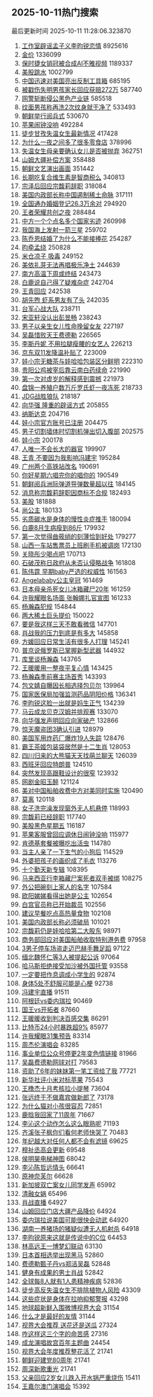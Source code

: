 ## 2025-10-11热门搜索 
最后更新时间 2025-10-11 11:28:06.323870 
1. [工作室辟谣孟子义李昀锐恋情](https://s.weibo.com/weibo?q=%23%E5%B7%A5%E4%BD%9C%E5%AE%A4%E8%BE%9F%E8%B0%A3%E5%AD%9F%E5%AD%90%E4%B9%89%E6%9D%8E%E6%98%80%E9%94%90%E6%81%8B%E6%83%85%23&t=31&band_rank=11&Refer=top) 8925616
1. [金价](https://s.weibo.com/weibo?q=%E9%87%91%E4%BB%B7&t=31&band_rank=1&Refer=top) 1336099
1. [保时捷女销冠被合成AI不雅视频](https://s.weibo.com/weibo?q=%23%E4%BF%9D%E6%97%B6%E6%8D%B7%E5%A5%B3%E9%94%80%E5%86%A0%E8%A2%AB%E5%90%88%E6%88%90AI%E4%B8%8D%E9%9B%85%E8%A7%86%E9%A2%91%23&t=31&band_rank=1&Refer=top) 1189337
1. [美股跳水](https://s.weibo.com/weibo?q=%E7%BE%8E%E8%82%A1%E8%B7%B3%E6%B0%B4&t=31&band_rank=1&Refer=top) 1002799
1. [中国迅速对美国亮出反制工具箱](https://s.weibo.com/weibo?q=%23%E4%B8%AD%E5%9B%BD%E8%BF%85%E9%80%9F%E5%AF%B9%E7%BE%8E%E5%9B%BD%E4%BA%AE%E5%87%BA%E5%8F%8D%E5%88%B6%E5%B7%A5%E5%85%B7%E7%AE%B1%23&t=31&band_rank=2&Refer=top) 685195
1. [被戳伤失明男孩家长回应获赔272万](https://s.weibo.com/weibo?q=%23%E8%A2%AB%E6%88%B3%E4%BC%A4%E5%A4%B1%E6%98%8E%E7%94%B7%E5%AD%A9%E5%AE%B6%E9%95%BF%E5%9B%9E%E5%BA%94%E8%8E%B7%E8%B5%94272%E4%B8%87%23&t=31&band_rank=6&Refer=top) 587740
1. [网警斩断侵公黑色产业链](https://s.weibo.com/weibo?q=%23%E7%BD%91%E8%AD%A6%E6%96%A9%E6%96%AD%E4%BE%B5%E5%85%AC%E9%BB%91%E8%89%B2%E4%BA%A7%E4%B8%9A%E9%93%BE%23&t=31&band_rank=3&Refer=top) 585518
1. [纹面男孩称再洗2次纹身就干净了](https://s.weibo.com/weibo?q=%23%E7%BA%B9%E9%9D%A2%E7%94%B7%E5%AD%A9%E7%A7%B0%E5%86%8D%E6%B4%972%E6%AC%A1%E7%BA%B9%E8%BA%AB%E5%B0%B1%E5%B9%B2%E5%87%80%E4%BA%86%23&t=31&band_rank=4&Refer=top) 533493
1. [朝鲜举行阅兵式](https://s.weibo.com/weibo?q=%23%E6%9C%9D%E9%B2%9C%E4%B8%BE%E8%A1%8C%E9%98%85%E5%85%B5%E5%BC%8F%23&t=31&band_rank=5&Refer=top) 530670
1. [苹果闹钟没响](https://s.weibo.com/weibo?q=%23%E8%8B%B9%E6%9E%9C%E9%97%B9%E9%92%9F%E6%B2%A1%E5%93%8D%23&t=31&band_rank=2&Refer=top) 492284
1. [徒步甘孜失温女生最新情况](https://s.weibo.com/weibo?q=%23%E5%BE%92%E6%AD%A5%E7%94%98%E5%AD%9C%E5%A4%B1%E6%B8%A9%E5%A5%B3%E7%94%9F%E6%9C%80%E6%96%B0%E6%83%85%E5%86%B5%23&t=31&band_rank=27&Refer=top) 417428
1. [为什么一夜之间多了很多零食店](https://s.weibo.com/weibo?q=%23%E4%B8%BA%E4%BB%80%E4%B9%88%E4%B8%80%E5%A4%9C%E4%B9%8B%E9%97%B4%E5%A4%9A%E4%BA%86%E5%BE%88%E5%A4%9A%E9%9B%B6%E9%A3%9F%E5%BA%97%23&t=31&band_rank=24&Refer=top) 378996
1. [失温女生母亲要确认女儿是否被抛弃](https://s.weibo.com/weibo?q=%23%E5%A4%B1%E6%B8%A9%E5%A5%B3%E7%94%9F%E6%AF%8D%E4%BA%B2%E8%A6%81%E7%A1%AE%E8%AE%A4%E5%A5%B3%E5%84%BF%E6%98%AF%E5%90%A6%E8%A2%AB%E6%8A%9B%E5%BC%83%23&t=31&band_rank=6&Refer=top) 362751
1. [山姆大疆补偿方案](https://s.weibo.com/weibo?q=%23%E5%B1%B1%E5%A7%86%E5%A4%A7%E7%96%86%E8%A1%A5%E5%81%BF%E6%96%B9%E6%A1%88%23&t=31&band_rank=2&Refer=top) 358488
1. [朝鲜文艺演出画面](https://s.weibo.com/weibo?q=%23%E6%9C%9D%E9%B2%9C%E6%96%87%E8%89%BA%E6%BC%94%E5%87%BA%E7%94%BB%E9%9D%A2%23&t=31&band_rank=8&Refer=top) 351442
1. [长期吃复合维生素是智商税么](https://s.weibo.com/weibo?q=%23%E9%95%BF%E6%9C%9F%E5%90%83%E5%A4%8D%E5%90%88%E7%BB%B4%E7%94%9F%E7%B4%A0%E6%98%AF%E6%99%BA%E5%95%86%E7%A8%8E%E4%B9%88%23&t=31&band_rank=9&Refer=top) 340813
1. [宗泽后回应宗馥莉辞职](https://s.weibo.com/weibo?q=%23%E5%AE%97%E6%B3%BD%E5%90%8E%E5%9B%9E%E5%BA%94%E5%AE%97%E9%A6%A5%E8%8E%89%E8%BE%9E%E8%81%8C%23&t=31&band_rank=7&Refer=top) 318084
1. [美国内政部长称中国遏制稀土命脉](https://s.weibo.com/weibo?q=%E7%BE%8E%E5%9B%BD%E5%86%85%E6%94%BF%E9%83%A8%E9%95%BF%E7%A7%B0%E4%B8%AD%E5%9B%BD%E9%81%8F%E5%88%B6%E7%A8%80%E5%9C%9F%E5%91%BD%E8%84%89&t=31&band_rank=14&Refer=top) 317111
1. [全国通办婚姻登记26.3万余对](https://s.weibo.com/weibo?q=%23%E5%85%A8%E5%9B%BD%E9%80%9A%E5%8A%9E%E5%A9%9A%E5%A7%BB%E7%99%BB%E8%AE%B026.3%E4%B8%87%E4%BD%99%E5%AF%B9%23&t=31&band_rank=3&Refer=top) 294920
1. [王者荣耀共创之夜](https://s.weibo.com/weibo?q=%E7%8E%8B%E8%80%85%E8%8D%A3%E8%80%80%E5%85%B1%E5%88%9B%E4%B9%8B%E5%A4%9C&t=31&band_rank=33&Refer=top) 288484
1. [中方一个个点名多个国家劣迹](https://s.weibo.com/weibo?q=%23%E4%B8%AD%E6%96%B9%E4%B8%80%E4%B8%AA%E4%B8%AA%E7%82%B9%E5%90%8D%E5%A4%9A%E4%B8%AA%E5%9B%BD%E5%AE%B6%E5%8A%A3%E8%BF%B9%23&t=31&band_rank=4&Refer=top) 260998
1. [我国海上发射一箭三星](https://s.weibo.com/weibo?q=%23%E6%88%91%E5%9B%BD%E6%B5%B7%E4%B8%8A%E5%8F%91%E5%B0%84%E4%B8%80%E7%AE%AD%E4%B8%89%E6%98%9F%23&t=31&band_rank=10&Refer=top) 259702
1. [陈乔恩结婚了为什么不能接捧花](https://s.weibo.com/weibo?q=%E9%99%88%E4%B9%94%E6%81%A9%E7%BB%93%E5%A9%9A%E4%BA%86%E4%B8%BA%E4%BB%80%E4%B9%88%E4%B8%8D%E8%83%BD%E6%8E%A5%E6%8D%A7%E8%8A%B1&t=31&band_rank=13&Refer=top) 254287
1. [昀牵孟绕](https://s.weibo.com/weibo?q=%23%E6%98%80%E7%89%B5%E5%AD%9F%E7%BB%95%23&t=31&band_rank=12&Refer=top) 250828
1. [米仓凉子 吸毒](https://s.weibo.com/weibo?q=%E7%B1%B3%E4%BB%93%E5%87%89%E5%AD%90%20%E5%90%B8%E6%AF%92&t=31&band_rank=11&Refer=top) 249152
1. [美依礼芽无法再唱极乐净土](https://s.weibo.com/weibo?q=%23%E7%BE%8E%E4%BE%9D%E7%A4%BC%E8%8A%BD%E6%97%A0%E6%B3%95%E5%86%8D%E5%94%B1%E6%9E%81%E4%B9%90%E5%87%80%E5%9C%9F%23&t=31&band_rank=14&Refer=top) 244639
1. [南方高温下周或终结](https://s.weibo.com/weibo?q=%23%E5%8D%97%E6%96%B9%E9%AB%98%E6%B8%A9%E4%B8%8B%E5%91%A8%E6%88%96%E7%BB%88%E7%BB%93%23&t=31&band_rank=10&Refer=top) 243473
1. [白鹿说自己得了疑难杂症](https://s.weibo.com/weibo?q=%E7%99%BD%E9%B9%BF%E8%AF%B4%E8%87%AA%E5%B7%B1%E5%BE%97%E4%BA%86%E7%96%91%E9%9A%BE%E6%9D%82%E7%97%87&t=31&band_rank=12&Refer=top) 242704
1. [王青回应](https://s.weibo.com/weibo?q=%23%E7%8E%8B%E9%9D%92%E5%9B%9E%E5%BA%94%23&t=31&band_rank=11&Refer=top) 242538
1. [胡先煦 虾系男友有了头](https://s.weibo.com/weibo?q=%E8%83%A1%E5%85%88%E7%85%A6%20%E8%99%BE%E7%B3%BB%E7%94%B7%E5%8F%8B%E6%9C%89%E4%BA%86%E5%A4%B4&t=31&band_rank=16&Refer=top) 242035
1. [台军心战大队](https://s.weibo.com/weibo?q=%23%E5%8F%B0%E5%86%9B%E5%BF%83%E6%88%98%E5%A4%A7%E9%98%9F%23&t=31&band_rank=9&Refer=top) 238711
1. [宋亚轩没认出彭昱畅](https://s.weibo.com/weibo?q=%E5%AE%8B%E4%BA%9A%E8%BD%A9%E6%B2%A1%E8%AE%A4%E5%87%BA%E5%BD%AD%E6%98%B1%E7%95%85&t=31&band_rank=17&Refer=top) 238243
1. [男子以亲生女儿性命挽留女友](https://s.weibo.com/weibo?q=%E7%94%B7%E5%AD%90%E4%BB%A5%E4%BA%B2%E7%94%9F%E5%A5%B3%E5%84%BF%E6%80%A7%E5%91%BD%E6%8C%BD%E7%95%99%E5%A5%B3%E5%8F%8B&t=31&band_rank=15&Refer=top) 227197
1. [吴磊惜败天王费德勒](https://s.weibo.com/weibo?q=%23%E5%90%B4%E7%A3%8A%E6%83%9C%E8%B4%A5%E5%A4%A9%E7%8E%8B%E8%B4%B9%E5%BE%B7%E5%8B%92%23&t=31&band_rank=47&Refer=top) 226565
1. [李斯丹妮 不用拉腿瘦腰的女艺人](https://s.weibo.com/weibo?q=%E6%9D%8E%E6%96%AF%E4%B8%B9%E5%A6%AE%20%E4%B8%8D%E7%94%A8%E6%8B%89%E8%85%BF%E7%98%A6%E8%85%B0%E7%9A%84%E5%A5%B3%E8%89%BA%E4%BA%BA&t=31&band_rank=17&Refer=top) 226213
1. [京东双11发降温补贴了](https://s.weibo.com/weibo?q=%23%E4%BA%AC%E4%B8%9C%E5%8F%8C11%E5%8F%91%E9%99%8D%E6%B8%A9%E8%A1%A5%E8%B4%B4%E4%BA%86%23&t=31&band_rank=20&Refer=top) 223009
1. [娃小宗无糖茶与娃哈哈包装区分鲜明](https://s.weibo.com/weibo?q=%23%E5%A8%83%E5%B0%8F%E5%AE%97%E6%97%A0%E7%B3%96%E8%8C%B6%E4%B8%8E%E5%A8%83%E5%93%88%E5%93%88%E5%8C%85%E8%A3%85%E5%8C%BA%E5%88%86%E9%B2%9C%E6%98%8E%23&t=31&band_rank=23&Refer=top) 222310
1. [贵阳公鸡被宰后靠云南白药续命](https://s.weibo.com/weibo?q=%23%E8%B4%B5%E9%98%B3%E5%85%AC%E9%B8%A1%E8%A2%AB%E5%AE%B0%E5%90%8E%E9%9D%A0%E4%BA%91%E5%8D%97%E7%99%BD%E8%8D%AF%E7%BB%AD%E5%91%BD%23&t=31&band_rank=22&Refer=top) 221990
1. [第一次对虚岁的解释感到震撼](https://s.weibo.com/weibo?q=%E7%AC%AC%E4%B8%80%E6%AC%A1%E5%AF%B9%E8%99%9A%E5%B2%81%E7%9A%84%E8%A7%A3%E9%87%8A%E6%84%9F%E5%88%B0%E9%9C%87%E6%92%BC&t=31&band_rank=24&Refer=top) 221973
1. [盘锦一养殖户数万斤罗氏虾一夜冻死](https://s.weibo.com/weibo?q=%23%E7%9B%98%E9%94%A6%E4%B8%80%E5%85%BB%E6%AE%96%E6%88%B7%E6%95%B0%E4%B8%87%E6%96%A4%E7%BD%97%E6%B0%8F%E8%99%BE%E4%B8%80%E5%A4%9C%E5%86%BB%E6%AD%BB%23&t=31&band_rank=9&Refer=top) 218733
1. [JDG战胜狼队](https://s.weibo.com/weibo?q=%23JDG%E6%88%98%E8%83%9C%E7%8B%BC%E9%98%9F%23&t=31&band_rank=5&Refer=top) 218187
1. [向华强 隆重的辟谣方式](https://s.weibo.com/weibo?q=%E5%90%91%E5%8D%8E%E5%BC%BA%20%E9%9A%86%E9%87%8D%E7%9A%84%E8%BE%9F%E8%B0%A3%E6%96%B9%E5%BC%8F&t=31&band_rank=50&Refer=top) 205855
1. [纳斯达克](https://s.weibo.com/weibo?q=%E7%BA%B3%E6%96%AF%E8%BE%BE%E5%85%8B&t=31&band_rank=6&Refer=top) 204716
1. [娃小宗官方账号已注册](https://s.weibo.com/weibo?q=%23%E5%A8%83%E5%B0%8F%E5%AE%97%E5%AE%98%E6%96%B9%E8%B4%A6%E5%8F%B7%E5%B7%B2%E6%B3%A8%E5%86%8C%23&t=31&band_rank=25&Refer=top) 204475
1. [男子切割墙体时切割机弹出切入腹部](https://s.weibo.com/weibo?q=%23%E7%94%B7%E5%AD%90%E5%88%87%E5%89%B2%E5%A2%99%E4%BD%93%E6%97%B6%E5%88%87%E5%89%B2%E6%9C%BA%E5%BC%B9%E5%87%BA%E5%88%87%E5%85%A5%E8%85%B9%E9%83%A8%23&t=31&band_rank=12&Refer=top) 202575
1. [娃小宗](https://s.weibo.com/weibo?q=%E5%A8%83%E5%B0%8F%E5%AE%97&t=31&band_rank=27&Refer=top) 200178
1. [人唯一不会长大的器官](https://s.weibo.com/weibo?q=%E4%BA%BA%E5%94%AF%E4%B8%80%E4%B8%8D%E4%BC%9A%E9%95%BF%E5%A4%A7%E7%9A%84%E5%99%A8%E5%AE%98&t=31&band_rank=7&Refer=top) 199907
1. [王青 不要因为我影响冯建宇](https://s.weibo.com/weibo?q=%E7%8E%8B%E9%9D%92%20%E4%B8%8D%E8%A6%81%E5%9B%A0%E4%B8%BA%E6%88%91%E5%BD%B1%E5%93%8D%E5%86%AF%E5%BB%BA%E5%AE%87&t=31&band_rank=16&Refer=top) 195284
1. [广州两个高铁站改名](https://s.weibo.com/weibo?q=%23%E5%B9%BF%E5%B7%9E%E4%B8%A4%E4%B8%AA%E9%AB%98%E9%93%81%E7%AB%99%E6%94%B9%E5%90%8D%23&t=31&band_rank=19&Refer=top) 190691
1. [你好星期六唱完你的唱你的](https://s.weibo.com/weibo?q=%23%E4%BD%A0%E5%A5%BD%E6%98%9F%E6%9C%9F%E5%85%AD%E5%94%B1%E5%AE%8C%E4%BD%A0%E7%9A%84%E5%94%B1%E4%BD%A0%E7%9A%84%23&t=31&band_rank=29&Refer=top) 190549
1. [朝鲜阅兵洲际弹道导弹数量超以往](https://s.weibo.com/weibo?q=%23%E6%9C%9D%E9%B2%9C%E9%98%85%E5%85%B5%E6%B4%B2%E9%99%85%E5%BC%B9%E9%81%93%E5%AF%BC%E5%BC%B9%E6%95%B0%E9%87%8F%E8%B6%85%E4%BB%A5%E5%BE%80%23&t=31&band_rank=30&Refer=top) 184145
1. [消息称宗馥莉辞职因商标不合规](https://s.weibo.com/weibo?q=%23%E6%B6%88%E6%81%AF%E7%A7%B0%E5%AE%97%E9%A6%A5%E8%8E%89%E8%BE%9E%E8%81%8C%E5%9B%A0%E5%95%86%E6%A0%87%E4%B8%8D%E5%90%88%E8%A7%84%23&t=31&band_rank=41&Refer=top) 182493
1. [美股](https://s.weibo.com/weibo?q=%E7%BE%8E%E8%82%A1&t=31&band_rank=8&Refer=top) 181888
1. [尚公主](https://s.weibo.com/weibo?q=%E5%B0%9A%E5%85%AC%E4%B8%BB&t=31&band_rank=32&Refer=top) 180133
1. [劣质碳水是身体的慢性炎症推手](https://s.weibo.com/weibo?q=%23%E5%8A%A3%E8%B4%A8%E7%A2%B3%E6%B0%B4%E6%98%AF%E8%BA%AB%E4%BD%93%E7%9A%84%E6%85%A2%E6%80%A7%E7%82%8E%E7%97%87%E6%8E%A8%E6%89%8B%23&t=31&band_rank=32&Refer=top) 180094
1. [白鹿8月生病瘦到86斤](https://s.weibo.com/weibo?q=%23%E7%99%BD%E9%B9%BF8%E6%9C%88%E7%94%9F%E7%97%85%E7%98%A6%E5%88%B086%E6%96%A4%23&t=31&band_rank=17&Refer=top) 179932
1. [第一次觉得曲筱绡的刻薄恰到好处](https://s.weibo.com/weibo?q=%E7%AC%AC%E4%B8%80%E6%AC%A1%E8%A7%89%E5%BE%97%E6%9B%B2%E7%AD%B1%E7%BB%A1%E7%9A%84%E5%88%BB%E8%96%84%E6%81%B0%E5%88%B0%E5%A5%BD%E5%A4%84&t=31&band_rank=49&Refer=top) 179277
1. [山西一车站售票员上班刷手机被调岗](https://s.weibo.com/weibo?q=%23%E5%B1%B1%E8%A5%BF%E4%B8%80%E8%BD%A6%E7%AB%99%E5%94%AE%E7%A5%A8%E5%91%98%E4%B8%8A%E7%8F%AD%E5%88%B7%E6%89%8B%E6%9C%BA%E8%A2%AB%E8%B0%83%E5%B2%97%23&t=31&band_rank=25&Refer=top) 172130
1. [关晓彤少喝点吧](https://s.weibo.com/weibo?q=%E5%85%B3%E6%99%93%E5%BD%A4%E5%B0%91%E5%96%9D%E7%82%B9%E5%90%A7&t=31&band_rank=14&Refer=top) 170713
1. [石破茂称日政府从未否认侵略战争](https://s.weibo.com/weibo?q=%23%E7%9F%B3%E7%A0%B4%E8%8C%82%E7%A7%B0%E6%97%A5%E6%94%BF%E5%BA%9C%E4%BB%8E%E6%9C%AA%E5%90%A6%E8%AE%A4%E4%BE%B5%E7%95%A5%E6%88%98%E4%BA%89%23&t=31&band_rank=10&Refer=top) 161808
1. [陈伟霆 早期baby严选的权威性](https://s.weibo.com/weibo?q=%E9%99%88%E4%BC%9F%E9%9C%86%20%E6%97%A9%E6%9C%9Fbaby%E4%B8%A5%E9%80%89%E7%9A%84%E6%9D%83%E5%A8%81%E6%80%A7&t=31&band_rank=13&Refer=top) 161563
1. [Angelababy公主皇冠](https://s.weibo.com/weibo?q=%23Angelababy%E5%85%AC%E4%B8%BB%E7%9A%87%E5%86%A0%23&t=31&band_rank=15&Refer=top) 161469
1. [日本母亲杀死女儿冰箱藏尸20年](https://s.weibo.com/weibo?q=%23%E6%97%A5%E6%9C%AC%E6%AF%8D%E4%BA%B2%E6%9D%80%E6%AD%BB%E5%A5%B3%E5%84%BF%E5%86%B0%E7%AE%B1%E8%97%8F%E5%B0%B820%E5%B9%B4%23&t=31&band_rank=18&Refer=top) 161259
1. [许我耀眼名场面 张翰娜扎官宣图](https://s.weibo.com/weibo?q=%E8%AE%B8%E6%88%91%E8%80%80%E7%9C%BC%E5%90%8D%E5%9C%BA%E9%9D%A2%20%E5%BC%A0%E7%BF%B0%E5%A8%9C%E6%89%8E%E5%AE%98%E5%AE%A3%E5%9B%BE&t=31&band_rank=19&Refer=top) 161233
1. [杨瀚森犯规](https://s.weibo.com/weibo?q=%E6%9D%A8%E7%80%9A%E6%A3%AE%E7%8A%AF%E8%A7%84&t=31&band_rank=35&Refer=top) 154844
1. [两大稀土巨头提价](https://s.weibo.com/weibo?q=%23%E4%B8%A4%E5%A4%A7%E7%A8%80%E5%9C%9F%E5%B7%A8%E5%A4%B4%E6%8F%90%E4%BB%B7%23&t=31&band_rank=23&Refer=top) 150022
1. [要是我这样三天不敢看微信](https://s.weibo.com/weibo?q=%E8%A6%81%E6%98%AF%E6%88%91%E8%BF%99%E6%A0%B7%E4%B8%89%E5%A4%A9%E4%B8%8D%E6%95%A2%E7%9C%8B%E5%BE%AE%E4%BF%A1&t=31&band_rank=20&Refer=top) 147701
1. [肖战我的压力到底是有多大](https://s.weibo.com/weibo?q=%23%E8%82%96%E6%88%98%E6%88%91%E7%9A%84%E5%8E%8B%E5%8A%9B%E5%88%B0%E5%BA%95%E6%98%AF%E6%9C%89%E5%A4%9A%E5%A4%A7%23&t=31&band_rank=28&Refer=top) 145858
1. [方媛回应日常生活有很多人打理](https://s.weibo.com/weibo?q=%23%E6%96%B9%E5%AA%9B%E5%9B%9E%E5%BA%94%E6%97%A5%E5%B8%B8%E7%94%9F%E6%B4%BB%E6%9C%89%E5%BE%88%E5%A4%9A%E4%BA%BA%E6%89%93%E7%90%86%23&t=31&band_rank=29&Refer=top) 145241
1. [普京说俄罗斯已掌握新型武器](https://s.weibo.com/weibo?q=%23%E6%99%AE%E4%BA%AC%E8%AF%B4%E4%BF%84%E7%BD%97%E6%96%AF%E5%B7%B2%E6%8E%8C%E6%8F%A1%E6%96%B0%E5%9E%8B%E6%AD%A6%E5%99%A8%23&t=31&band_rank=37&Refer=top) 144932
1. [库里谈杨瀚森](https://s.weibo.com/weibo?q=%23%E5%BA%93%E9%87%8C%E8%B0%88%E6%9D%A8%E7%80%9A%E6%A3%AE%23&t=31&band_rank=38&Refer=top) 143765
1. [王暖暖用一整夜平复心情](https://s.weibo.com/weibo?q=%23%E7%8E%8B%E6%9A%96%E6%9A%96%E7%94%A8%E4%B8%80%E6%95%B4%E5%A4%9C%E5%B9%B3%E5%A4%8D%E5%BF%83%E6%83%85%23&t=31&band_rank=39&Refer=top) 143425
1. [杨瀚森季前赛主场首秀](https://s.weibo.com/weibo?q=%23%E6%9D%A8%E7%80%9A%E6%A3%AE%E5%AD%A3%E5%89%8D%E8%B5%9B%E4%B8%BB%E5%9C%BA%E9%A6%96%E7%A7%80%23&t=31&band_rank=40&Refer=top) 143393
1. [包文婧自曝因长相选择包贝尔](https://s.weibo.com/weibo?q=%23%E5%8C%85%E6%96%87%E5%A9%A7%E8%87%AA%E6%9B%9D%E5%9B%A0%E9%95%BF%E7%9B%B8%E9%80%89%E6%8B%A9%E5%8C%85%E8%B4%9D%E5%B0%94%23&t=31&band_rank=30&Refer=top) 139964
1. [国家医保局加强监测药品阴阳价格](https://s.weibo.com/weibo?q=%23%E5%9B%BD%E5%AE%B6%E5%8C%BB%E4%BF%9D%E5%B1%80%E5%8A%A0%E5%BC%BA%E7%9B%91%E6%B5%8B%E8%8D%AF%E5%93%81%E9%98%B4%E9%98%B3%E4%BB%B7%E6%A0%BC%23&t=31&band_rank=24&Refer=top) 136341
1. [李昀锐这脸一出就是妈生正气](https://s.weibo.com/weibo?q=%E6%9D%8E%E6%98%80%E9%94%90%E8%BF%99%E8%84%B8%E4%B8%80%E5%87%BA%E5%B0%B1%E6%98%AF%E5%A6%88%E7%94%9F%E6%AD%A3%E6%B0%94&t=31&band_rank=31&Refer=top) 134239
1. [马云成龙贝克汉姆并排观赛](https://s.weibo.com/weibo?q=%23%E9%A9%AC%E4%BA%91%E6%88%90%E9%BE%99%E8%B4%9D%E5%85%8B%E6%B1%89%E5%A7%86%E5%B9%B6%E6%8E%92%E8%A7%82%E8%B5%9B%23&t=31&band_rank=21&Refer=top) 133070
1. [向华强发声明回应向家破产](https://s.weibo.com/weibo?q=%23%E5%90%91%E5%8D%8E%E5%BC%BA%E5%8F%91%E5%A3%B0%E6%98%8E%E5%9B%9E%E5%BA%94%E5%90%91%E5%AE%B6%E7%A0%B4%E4%BA%A7%23&t=31&band_rank=21&Refer=top) 132866
1. [惊天魔盗团3确认引进](https://s.weibo.com/weibo?q=%23%E6%83%8A%E5%A4%A9%E9%AD%94%E7%9B%97%E5%9B%A23%E7%A1%AE%E8%AE%A4%E5%BC%95%E8%BF%9B%23&t=31&band_rank=36&Refer=top) 128979
1. [美国军用炸药厂爆炸19人失踪](https://s.weibo.com/weibo?q=%23%E7%BE%8E%E5%9B%BD%E5%86%9B%E7%94%A8%E7%82%B8%E8%8D%AF%E5%8E%82%E7%88%86%E7%82%B819%E4%BA%BA%E5%A4%B1%E8%B8%AA%23&t=31&band_rank=27&Refer=top) 128476
1. [霸王茶姬包装袋居然是十二生肖](https://s.weibo.com/weibo?q=%E9%9C%B8%E7%8E%8B%E8%8C%B6%E5%A7%AC%E5%8C%85%E8%A3%85%E8%A2%8B%E5%B1%85%E7%84%B6%E6%98%AF%E5%8D%81%E4%BA%8C%E7%94%9F%E8%82%96&t=31&band_rank=47&Refer=top) 128053
1. [四川归来的大熊猫天天找萌兰聊天](https://s.weibo.com/weibo?q=%23%E5%9B%9B%E5%B7%9D%E5%BD%92%E6%9D%A5%E7%9A%84%E5%A4%A7%E7%86%8A%E7%8C%AB%E5%A4%A9%E5%A4%A9%E6%89%BE%E8%90%8C%E5%85%B0%E8%81%8A%E5%A4%A9%23&t=31&band_rank=28&Refer=top) 126039
1. [西班牙回应特朗普](https://s.weibo.com/weibo?q=%23%E8%A5%BF%E7%8F%AD%E7%89%99%E5%9B%9E%E5%BA%94%E7%89%B9%E6%9C%97%E6%99%AE%23&t=31&band_rank=29&Refer=top) 124510
1. [突然发现高跟鞋设计的很窄](https://s.weibo.com/weibo?q=%E7%AA%81%E7%84%B6%E5%8F%91%E7%8E%B0%E9%AB%98%E8%B7%9F%E9%9E%8B%E8%AE%BE%E8%AE%A1%E7%9A%84%E5%BE%88%E7%AA%84&t=31&band_rank=34&Refer=top) 123932
1. [网剧金昭玉醉](https://s.weibo.com/weibo?q=%E7%BD%91%E5%89%A7%E9%87%91%E6%98%AD%E7%8E%89%E9%86%89&t=31&band_rank=35&Refer=top) 121124
1. [美对中国船舶收费中方对美同时实施](https://s.weibo.com/weibo?q=%23%E7%BE%8E%E5%AF%B9%E4%B8%AD%E5%9B%BD%E8%88%B9%E8%88%B6%E6%94%B6%E8%B4%B9%E4%B8%AD%E6%96%B9%E5%AF%B9%E7%BE%8E%E5%90%8C%E6%97%B6%E5%AE%9E%E6%96%BD%23&t=31&band_rank=23&Refer=top) 120490
1. [莫离](https://s.weibo.com/weibo?q=%E8%8E%AB%E7%A6%BB&t=31&band_rank=48&Refer=top) 120118
1. [女子洗完澡发现窗外无人机悬停](https://s.weibo.com/weibo?q=%23%E5%A5%B3%E5%AD%90%E6%B4%97%E5%AE%8C%E6%BE%A1%E5%8F%91%E7%8E%B0%E7%AA%97%E5%A4%96%E6%97%A0%E4%BA%BA%E6%9C%BA%E6%82%AC%E5%81%9C%23&t=31&band_rank=22&Refer=top) 118993
1. [宗馥莉已经辞职](https://s.weibo.com/weibo?q=%23%E5%AE%97%E9%A6%A5%E8%8E%89%E5%B7%B2%E7%BB%8F%E8%BE%9E%E8%81%8C%23&t=31&band_rank=23&Refer=top) 117740
1. [美股黑色星期五](https://s.weibo.com/weibo?q=%23%E7%BE%8E%E8%82%A1%E9%BB%91%E8%89%B2%E6%98%9F%E6%9C%9F%E4%BA%94%23&t=31&band_rank=30&Refer=top) 116187
1. [苹果客服曾回应调休日闹钟没响](https://s.weibo.com/weibo?q=%23%E8%8B%B9%E6%9E%9C%E5%AE%A2%E6%9C%8D%E6%9B%BE%E5%9B%9E%E5%BA%94%E8%B0%83%E4%BC%91%E6%97%A5%E9%97%B9%E9%92%9F%E6%B2%A1%E5%93%8D%23&t=31&band_rank=50&Refer=top) 115977
1. [肯德基套餐被曝吃出活虫](https://s.weibo.com/weibo?q=%23%E8%82%AF%E5%BE%B7%E5%9F%BA%E5%A5%97%E9%A4%90%E8%A2%AB%E6%9B%9D%E5%90%83%E5%87%BA%E6%B4%BB%E8%99%AB%23&t=31&band_rank=24&Refer=top) 114780
1. [当主人亲了一下生气的小狗后](https://s.weibo.com/weibo?q=%23%E5%BD%93%E4%B8%BB%E4%BA%BA%E4%BA%B2%E4%BA%86%E4%B8%80%E4%B8%8B%E7%94%9F%E6%B0%94%E7%9A%84%E5%B0%8F%E7%8B%97%E5%90%8E%23&t=31&band_rank=31&Refer=top) 114529
1. [外婆把孩子的画织成了毛衣](https://s.weibo.com/weibo?q=%E5%A4%96%E5%A9%86%E6%8A%8A%E5%AD%A9%E5%AD%90%E7%9A%84%E7%94%BB%E7%BB%87%E6%88%90%E4%BA%86%E6%AF%9B%E8%A1%A3&t=31&band_rank=32&Refer=top) 113276
1. [十个勤天新专辑](https://s.weibo.com/weibo?q=%23%E5%8D%81%E4%B8%AA%E5%8B%A4%E5%A4%A9%E6%96%B0%E4%B8%93%E8%BE%91%23&t=31&band_rank=40&Refer=top) 108395
1. [马来西亚行李箱藏尸案死者双手被绑](https://s.weibo.com/weibo?q=%23%E9%A9%AC%E6%9D%A5%E8%A5%BF%E4%BA%9A%E8%A1%8C%E6%9D%8E%E7%AE%B1%E8%97%8F%E5%B0%B8%E6%A1%88%E6%AD%BB%E8%80%85%E5%8F%8C%E6%89%8B%E8%A2%AB%E7%BB%91%23&t=31&band_rank=34&Refer=top) 108275
1. [外公把碗刻上家人的名字](https://s.weibo.com/weibo?q=%E5%A4%96%E5%85%AC%E6%8A%8A%E7%A2%97%E5%88%BB%E4%B8%8A%E5%AE%B6%E4%BA%BA%E7%9A%84%E5%90%8D%E5%AD%97&t=31&band_rank=48&Refer=top) 107584
1. [欧阳娣娣看得出她是公主](https://s.weibo.com/weibo?q=%E6%AC%A7%E9%98%B3%E5%A8%A3%E5%A8%A3%E7%9C%8B%E5%BE%97%E5%87%BA%E5%A5%B9%E6%98%AF%E5%85%AC%E4%B8%BB&t=31&band_rank=25&Refer=top) 102654
1. [白宫官员称已开始裁员](https://s.weibo.com/weibo?q=%23%E7%99%BD%E5%AE%AB%E5%AE%98%E5%91%98%E7%A7%B0%E5%B7%B2%E5%BC%80%E5%A7%8B%E8%A3%81%E5%91%98%23&t=31&band_rank=36&Refer=top) 102556
1. [建议早餐吃点高热量食物](https://s.weibo.com/weibo?q=%23%E5%BB%BA%E8%AE%AE%E6%97%A9%E9%A4%90%E5%90%83%E7%82%B9%E9%AB%98%E7%83%AD%E9%87%8F%E9%A3%9F%E7%89%A9%23&t=31&band_rank=48&Refer=top) 102108
1. [美国内政部长称必须破局](https://s.weibo.com/weibo?q=%23%E7%BE%8E%E5%9B%BD%E5%86%85%E6%94%BF%E9%83%A8%E9%95%BF%E7%A7%B0%E5%BF%85%E9%A1%BB%E7%A0%B4%E5%B1%80%23&t=31&band_rank=40&Refer=top) 101021
1. [宗馥莉仍是娃哈哈第二大股东](https://s.weibo.com/weibo?q=%23%E5%AE%97%E9%A6%A5%E8%8E%89%E4%BB%8D%E6%98%AF%E5%A8%83%E5%93%88%E5%93%88%E7%AC%AC%E4%BA%8C%E5%A4%A7%E8%82%A1%E4%B8%9C%23&t=31&band_rank=26&Refer=top) 98971
1. [商务部回应对美国船舶收取特别港务费](https://s.weibo.com/weibo?q=%23%E5%95%86%E5%8A%A1%E9%83%A8%E5%9B%9E%E5%BA%94%E5%AF%B9%E7%BE%8E%E5%9B%BD%E8%88%B9%E8%88%B6%E6%94%B6%E5%8F%96%E7%89%B9%E5%88%AB%E6%B8%AF%E5%8A%A1%E8%B4%B9%23&t=31&band_rank=27&Refer=top) 97958
1. [3男子停车场盗走迈巴赫手舞足蹈](https://s.weibo.com/weibo?q=%233%E7%94%B7%E5%AD%90%E5%81%9C%E8%BD%A6%E5%9C%BA%E7%9B%97%E8%B5%B0%E8%BF%88%E5%B7%B4%E8%B5%AB%E6%89%8B%E8%88%9E%E8%B6%B3%E8%B9%88%23&t=31&band_rank=43&Refer=top) 97122
1. [缅北魏怀仁等3人被提起公诉](https://s.weibo.com/weibo?q=%23%E7%BC%85%E5%8C%97%E9%AD%8F%E6%80%80%E4%BB%81%E7%AD%893%E4%BA%BA%E8%A2%AB%E6%8F%90%E8%B5%B7%E5%85%AC%E8%AF%89%23&t=31&band_rank=44&Refer=top) 97064
1. [哈马斯拒绝接受加沙被外国托管](https://s.weibo.com/weibo?q=%23%E5%93%88%E9%A9%AC%E6%96%AF%E6%8B%92%E7%BB%9D%E6%8E%A5%E5%8F%97%E5%8A%A0%E6%B2%99%E8%A2%AB%E5%A4%96%E5%9B%BD%E6%89%98%E7%AE%A1%23&t=31&band_rank=46&Refer=top) 93558
1. [一定要把作息调成小学生的](https://s.weibo.com/weibo?q=%E4%B8%80%E5%AE%9A%E8%A6%81%E6%8A%8A%E4%BD%9C%E6%81%AF%E8%B0%83%E6%88%90%E5%B0%8F%E5%AD%A6%E7%94%9F%E7%9A%84&t=31&band_rank=47&Refer=top) 92874
1. [身体5处不舒服可能是心梗](https://s.weibo.com/weibo?q=%23%E8%BA%AB%E4%BD%935%E5%A4%84%E4%B8%8D%E8%88%92%E6%9C%8D%E5%8F%AF%E8%83%BD%E6%98%AF%E5%BF%83%E6%A2%97%23&t=31&band_rank=38&Refer=top) 92738
1. [冯建宇直播](https://s.weibo.com/weibo?q=%E5%86%AF%E5%BB%BA%E5%AE%87%E7%9B%B4%E6%92%AD&t=31&band_rank=28&Refer=top) 91511
1. [阿根廷vs委内瑞拉](https://s.weibo.com/weibo?q=%23%E9%98%BF%E6%A0%B9%E5%BB%B7vs%E5%A7%94%E5%86%85%E7%91%9E%E6%8B%89%23&t=31&band_rank=48&Refer=top) 90469
1. [国王vs开拓者](https://s.weibo.com/weibo?q=%23%E5%9B%BD%E7%8E%8Bvs%E5%BC%80%E6%8B%93%E8%80%85%23&t=31&band_rank=50&Refer=top) 87660
1. [王暖暖收到判决百感交集](https://s.weibo.com/weibo?q=%23%E7%8E%8B%E6%9A%96%E6%9A%96%E6%94%B6%E5%88%B0%E5%88%A4%E5%86%B3%E7%99%BE%E6%84%9F%E4%BA%A4%E9%9B%86%23&t=31&band_rank=40&Refer=top) 86291
1. [比特币24小时暴跌超9%](https://s.weibo.com/weibo?q=%23%E6%AF%94%E7%89%B9%E5%B8%8124%E5%B0%8F%E6%97%B6%E6%9A%B4%E8%B7%8C%E8%B6%859%25%23&t=31&band_rank=41&Refer=top) 85977
1. [许我耀眼31集预告](https://s.weibo.com/weibo?q=%23%E8%AE%B8%E6%88%91%E8%80%80%E7%9C%BC31%E9%9B%86%E9%A2%84%E5%91%8A%23&t=31&band_rank=29&Refer=top) 83314
1. [周杰伦演唱会](https://s.weibo.com/weibo?q=%E5%91%A8%E6%9D%B0%E4%BC%A6%E6%BC%94%E5%94%B1%E4%BC%9A&t=31&band_rank=30&Refer=top) 83285
1. [事业单位公众号停更2年变色情链接](https://s.weibo.com/weibo?q=%23%E4%BA%8B%E4%B8%9A%E5%8D%95%E4%BD%8D%E5%85%AC%E4%BC%97%E5%8F%B7%E5%81%9C%E6%9B%B42%E5%B9%B4%E5%8F%98%E8%89%B2%E6%83%85%E9%93%BE%E6%8E%A5%23&t=31&band_rank=31&Refer=top) 81966
1. [吴磊费德勒网球对打](https://s.weibo.com/weibo?q=%23%E5%90%B4%E7%A3%8A%E8%B4%B9%E5%BE%B7%E5%8B%92%E7%BD%91%E7%90%83%E5%AF%B9%E6%89%93%23&t=31&band_rank=32&Refer=top) 79583
1. [资助了6年的妹妹第一笔工资给了我](https://s.weibo.com/weibo?q=%E8%B5%84%E5%8A%A9%E4%BA%866%E5%B9%B4%E7%9A%84%E5%A6%B9%E5%A6%B9%E7%AC%AC%E4%B8%80%E7%AC%94%E5%B7%A5%E8%B5%84%E7%BB%99%E4%BA%86%E6%88%91&t=31&band_rank=33&Refer=top) 77721
1. [新华社评小米对标苹果](https://s.weibo.com/weibo?q=%23%E6%96%B0%E5%8D%8E%E7%A4%BE%E8%AF%84%E5%B0%8F%E7%B1%B3%E5%AF%B9%E6%A0%87%E8%8B%B9%E6%9E%9C%23&t=31&band_rank=34&Refer=top) 75543
1. [王橹杰十月考核拉小提琴](https://s.weibo.com/weibo?q=%23%E7%8E%8B%E6%A9%B9%E6%9D%B0%E5%8D%81%E6%9C%88%E8%80%83%E6%A0%B8%E6%8B%89%E5%B0%8F%E6%8F%90%E7%90%B4%23&t=31&band_rank=35&Refer=top) 73604
1. [张远终于不做嘉宾做新郎了](https://s.weibo.com/weibo?q=%E5%BC%A0%E8%BF%9C%E7%BB%88%E4%BA%8E%E4%B8%8D%E5%81%9A%E5%98%89%E5%AE%BE%E5%81%9A%E6%96%B0%E9%83%8E%E4%BA%86&t=31&band_rank=36&Refer=top) 73178
1. [为什么猫对小孩很容忍](https://s.weibo.com/weibo?q=%23%E4%B8%BA%E4%BB%80%E4%B9%88%E7%8C%AB%E5%AF%B9%E5%B0%8F%E5%AD%A9%E5%BE%88%E5%AE%B9%E5%BF%8D%23&t=31&band_rank=44&Refer=top) 72851
1. [鹿晗我回家了11周年](https://s.weibo.com/weibo?q=%23%E9%B9%BF%E6%99%97%E6%88%91%E5%9B%9E%E5%AE%B6%E4%BA%8611%E5%91%A8%E5%B9%B4%23&t=31&band_rank=37&Refer=top) 71667
1. [李沁这个动作怎么这么眼熟呢](https://s.weibo.com/weibo?q=%23%E6%9D%8E%E6%B2%81%E8%BF%99%E4%B8%AA%E5%8A%A8%E4%BD%9C%E6%80%8E%E4%B9%88%E8%BF%99%E4%B9%88%E7%9C%BC%E7%86%9F%E5%91%A2%23&t=31&band_rank=38&Refer=top) 71193
1. [齐溪张子枫你们看何老师快哭了](https://s.weibo.com/weibo?q=%E9%BD%90%E6%BA%AA%E5%BC%A0%E5%AD%90%E6%9E%AB%E4%BD%A0%E4%BB%AC%E7%9C%8B%E4%BD%95%E8%80%81%E5%B8%88%E5%BF%AB%E5%93%AD%E4%BA%86&t=31&band_rank=39&Refer=top) 70483
1. [年纪越大对任何人都不会有滤镜](https://s.weibo.com/weibo?q=%23%E5%B9%B4%E7%BA%AA%E8%B6%8A%E5%A4%A7%E5%AF%B9%E4%BB%BB%E4%BD%95%E4%BA%BA%E9%83%BD%E4%B8%8D%E4%BC%9A%E6%9C%89%E6%BB%A4%E9%95%9C%23&t=31&band_rank=46&Refer=top) 69625
1. [穆祉丞高会更新](https://s.weibo.com/weibo?q=%E7%A9%86%E7%A5%89%E4%B8%9E%E9%AB%98%E4%BC%9A%E6%9B%B4%E6%96%B0&t=31&band_rank=40&Refer=top) 69548
1. [侯明昊电梯神图](https://s.weibo.com/weibo?q=%E4%BE%AF%E6%98%8E%E6%98%8A%E7%94%B5%E6%A2%AF%E7%A5%9E%E5%9B%BE&t=31&band_rank=42&Refer=top) 68042
1. [李沁陈哲远情头](https://s.weibo.com/weibo?q=%23%E6%9D%8E%E6%B2%81%E9%99%88%E5%93%B2%E8%BF%9C%E6%83%85%E5%A4%B4%23&t=31&band_rank=43&Refer=top) 66641
1. [原神奈芙尔](https://s.weibo.com/weibo?q=%23%E5%8E%9F%E7%A5%9E%E5%A5%88%E8%8A%99%E5%B0%94%23&t=31&band_rank=44&Refer=top) 66628
1. [新加坡双亡案女儿同学发声](https://s.weibo.com/weibo?q=%23%E6%96%B0%E5%8A%A0%E5%9D%A1%E5%8F%8C%E4%BA%A1%E6%A1%88%E5%A5%B3%E5%84%BF%E5%90%8C%E5%AD%A6%E5%8F%91%E5%A3%B0%23&t=31&band_rank=50&Refer=top) 65992
1. [清融女娲](https://s.weibo.com/weibo?q=%E6%B8%85%E8%9E%8D%E5%A5%B3%E5%A8%B2&t=31&band_rank=45&Refer=top) 65496
1. [肖战直播](https://s.weibo.com/weibo?q=%E8%82%96%E6%88%98%E7%9B%B4%E6%92%AD&t=31&band_rank=46&Refer=top) 64927
1. [山姆回应门店大疆产品降价](https://s.weibo.com/weibo?q=%23%E5%B1%B1%E5%A7%86%E5%9B%9E%E5%BA%94%E9%97%A8%E5%BA%97%E5%A4%A7%E7%96%86%E4%BA%A7%E5%93%81%E9%99%8D%E4%BB%B7%23&t=31&band_rank=47&Refer=top) 64924
1. [委内瑞拉说美国可能很快会动武](https://s.weibo.com/weibo?q=%23%E5%A7%94%E5%86%85%E7%91%9E%E6%8B%89%E8%AF%B4%E7%BE%8E%E5%9B%BD%E5%8F%AF%E8%83%BD%E5%BE%88%E5%BF%AB%E4%BC%9A%E5%8A%A8%E6%AD%A6%23&t=31&band_rank=49&Refer=top) 64920
1. [湖南一养猪场的猪疑似遭无人机射杀](https://s.weibo.com/weibo?q=%23%E6%B9%96%E5%8D%97%E4%B8%80%E5%85%BB%E7%8C%AA%E5%9C%BA%E7%9A%84%E7%8C%AA%E7%96%91%E4%BC%BC%E9%81%AD%E6%97%A0%E4%BA%BA%E6%9C%BA%E5%B0%84%E6%9D%80%23&t=31&band_rank=50&Refer=top) 64918
1. [李昀锐原来这就是传说中的C位](https://s.weibo.com/weibo?q=%E6%9D%8E%E6%98%80%E9%94%90%E5%8E%9F%E6%9D%A5%E8%BF%99%E5%B0%B1%E6%98%AF%E4%BC%A0%E8%AF%B4%E4%B8%AD%E7%9A%84C%E4%BD%8D&t=31&band_rank=30&Refer=top) 64453
1. [林高远王一博梦幻联动](https://s.weibo.com/weibo?q=%E6%9E%97%E9%AB%98%E8%BF%9C%E7%8E%8B%E4%B8%80%E5%8D%9A%E6%A2%A6%E5%B9%BB%E8%81%94%E5%8A%A8&t=31&band_rank=26&Refer=top) 63130
1. [日本首相选举出现黑马](https://s.weibo.com/weibo?q=%E6%97%A5%E6%9C%AC%E9%A6%96%E7%9B%B8%E9%80%89%E4%B8%BE%E5%87%BA%E7%8E%B0%E9%BB%91%E9%A9%AC&t=31&band_rank=44&Refer=top) 52860
1. [费德勒甄子丹vs郑洁吴磊](https://s.weibo.com/weibo?q=%23%E8%B4%B9%E5%BE%B7%E5%8B%92%E7%94%84%E5%AD%90%E4%B8%B9vs%E9%83%91%E6%B4%81%E5%90%B4%E7%A3%8A%23&t=31&band_rank=46&Refer=top) 52848
1. [健身有成果的男士肖战](https://s.weibo.com/weibo?q=%23%E5%81%A5%E8%BA%AB%E6%9C%89%E6%88%90%E6%9E%9C%E7%9A%84%E7%94%B7%E5%A3%AB%E8%82%96%E6%88%98%23&t=31&band_rank=48&Refer=top) 52842
1. [全球每8人就有1人患精神疾病](https://s.weibo.com/weibo?q=%23%E5%85%A8%E7%90%83%E6%AF%8F8%E4%BA%BA%E5%B0%B1%E6%9C%891%E4%BA%BA%E6%82%A3%E7%B2%BE%E7%A5%9E%E7%96%BE%E7%97%85%23&t=31&band_rank=49&Refer=top) 52836
1. [徒步高反失温女生不排除植物人风险](https://s.weibo.com/weibo?q=%23%E5%BE%92%E6%AD%A5%E9%AB%98%E5%8F%8D%E5%A4%B1%E6%B8%A9%E5%A5%B3%E7%94%9F%E4%B8%8D%E6%8E%92%E9%99%A4%E6%A4%8D%E7%89%A9%E4%BA%BA%E9%A3%8E%E9%99%A9%23&t=31&band_rank=50&Refer=top) 43309
1. [这些症状是身体在拉响抑郁警报](https://s.weibo.com/weibo?q=%23%E8%BF%99%E4%BA%9B%E7%97%87%E7%8A%B6%E6%98%AF%E8%BA%AB%E4%BD%93%E5%9C%A8%E6%8B%89%E5%93%8D%E6%8A%91%E9%83%81%E8%AD%A6%E6%8A%A5%23&t=31&band_rank=44&Refer=top) 43298
1. [地球超新鲜入围微博视界大会](https://s.weibo.com/weibo?q=%E5%9C%B0%E7%90%83%E8%B6%85%E6%96%B0%E9%B2%9C%E5%85%A5%E5%9B%B4%E5%BE%AE%E5%8D%9A%E8%A7%86%E7%95%8C%E5%A4%A7%E4%BC%9A&t=31&band_rank=45&Refer=top) 31154
1. [什么才是最好的友情](https://s.weibo.com/weibo?q=%23%E4%BB%80%E4%B9%88%E6%89%8D%E6%98%AF%E6%9C%80%E5%A5%BD%E7%9A%84%E5%8F%8B%E6%83%85%23&t=31&band_rank=47&Refer=top) 31144
1. [视界大会推荐 送花还是送瓜](https://s.weibo.com/weibo?q=%E8%A7%86%E7%95%8C%E5%A4%A7%E4%BC%9A%E6%8E%A8%E8%8D%90%20%E9%80%81%E8%8A%B1%E8%BF%98%E6%98%AF%E9%80%81%E7%93%9C&t=31&band_rank=48&Refer=top) 27324
1. [咋这样这三个字的命苦感](https://s.weibo.com/weibo?q=%E5%92%8B%E8%BF%99%E6%A0%B7%E8%BF%99%E4%B8%89%E4%B8%AA%E5%AD%97%E7%9A%84%E5%91%BD%E8%8B%A6%E6%84%9F&t=31&band_rank=50&Refer=top) 27316
1. [成龙演唱故宫百年主题曲](https://s.weibo.com/weibo?q=%23%E6%88%90%E9%BE%99%E6%BC%94%E5%94%B1%E6%95%85%E5%AE%AB%E7%99%BE%E5%B9%B4%E4%B8%BB%E9%A2%98%E6%9B%B2%23&t=31&band_rank=20&Refer=top) 24454
1. [视界大会年度推荐整花活了](https://s.weibo.com/weibo?q=%23%E8%A7%86%E7%95%8C%E5%A4%A7%E4%BC%9A%E5%B9%B4%E5%BA%A6%E6%8E%A8%E8%8D%90%E6%95%B4%E8%8A%B1%E6%B4%BB%E4%BA%86%23&t=31&band_rank=40&Refer=top) 21741
1. [朝鲜迎建党80周年](https://s.weibo.com/weibo?q=%23%E6%9C%9D%E9%B2%9C%E8%BF%8E%E5%BB%BA%E5%85%9A80%E5%91%A8%E5%B9%B4%23&t=31&band_rank=43&Refer=top) 21741
1. [周深新歌重光](https://s.weibo.com/weibo?q=%23%E5%91%A8%E6%B7%B1%E6%96%B0%E6%AD%8C%E9%87%8D%E5%85%89%23&t=31&band_rank=47&Refer=top) 21741
1. [父亲回应2岁女儿跌入开水锅严重烧伤](https://s.weibo.com/weibo?q=%23%E7%88%B6%E4%BA%B2%E5%9B%9E%E5%BA%942%E5%B2%81%E5%A5%B3%E5%84%BF%E8%B7%8C%E5%85%A5%E5%BC%80%E6%B0%B4%E9%94%85%E4%B8%A5%E9%87%8D%E7%83%A7%E4%BC%A4%23&t=31&band_rank=43&Refer=top) 15411
1. [王嘉尔澳门演唱会](https://s.weibo.com/weibo?q=%E7%8E%8B%E5%98%89%E5%B0%94%E6%BE%B3%E9%97%A8%E6%BC%94%E5%94%B1%E4%BC%9A&t=31&band_rank=46&Refer=top) 15392
